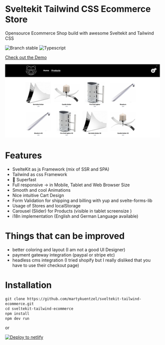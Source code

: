 # Sveltekit Tailwind CSS Ecommerce Store

Opensource Ecommerce Shop build with awesome Sveltekit and Tailwind CSS

![Branch stable](https://img.shields.io/badge/stable%20branch-master-black.svg)
![Typescript](https://img.shields.io/badge/Javascript-black)

[Check out the Demo](https://master--nimble-zabaione-e0b961.netlify.app/)  
  
![Alt text](./shop-screenshot.png)

# Features

- SvelteKit as js Framework (mix of SSR and SPA)
- Tailwind as css Framework
- 🚀 Superfast
- Full responsive -> in Mobile, Tablet and Web Browser Size
- Smooth and cool Animations
- Nice intuitive Cart Design
- Form Validation for shipping and billing with yup and svelte-forms-lib
- Usage of Stores and localStorage
- Carousel (Slider) for Products (visible in tablet screensize )
- i18n implementation (English and German Language available)
  
# Things that can be improved

- better coloring and layout (I am not a good UI Designer)
- payment gateway integration (paypal or stripe etc)
- headless cms integration (I tried shopify but I really disliked that you have to use their checkout page)

# Installation

```
git clone https://github.com/martykuentzel/sveltekit-tailwind-ecommerce.git
cd sveltekit-tailwind-ecommerce
npm install
npm dev run
```
or  
  
<a href="https://app.netlify.com/start/deploy?repository=https://github.com/martykuentzel/sveltekit-tailwind-ecommerce">
<img src="https://www.netlify.com/img/deploy/button.svg" alt="Deploy to netlify">
</a>
